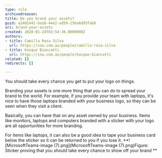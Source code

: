 ```yaml
---
type: rule
archivedreason: 
title: Do you brand your assets?
guid: a2402441-ba16-44e2-ad59-256a6d93fab8
uri: brand-your-assets
created: 2020-01-24T03:54:36.0000000Z
authors:
- title: Camilla Rosa Silva
  url: https://ssw.com.au/people/camilla-rosa-silva
- title: Kaique Biancatti
  url: https://ssw.com.au/people/kaique-biancatti
related: []
redirects: []

---
```


You should take every chance you get to put your logo on things. 




<!--endintro-->

Branding your assets is one more thing that you can do to spread your brand to the world. For example, if you provide your team with laptops, it's nice to have those laptops branded with your business logo, so they can be seen when they visit a client.

Basically, you can have that on any asset owned by your business. Items like monitors, laptops and computers branded with a sticker with your logo are all opportunities for more branding.

For items like laptops, it can also be a good idea to tape your business card below the sticker so it can be returned to you if you lose it.
 **![MicrosoftTeams-image (7).png](MicrosoftTeams-image (7).png)Figure: Sticker proving that you should take every chance to show off your brand
**
